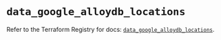 # `data_google_alloydb_locations`

Refer to the Terraform Registry for docs: [`data_google_alloydb_locations`](https://registry.terraform.io/providers/hashicorp/google/6.13.0/docs/data-sources/alloydb_locations).
